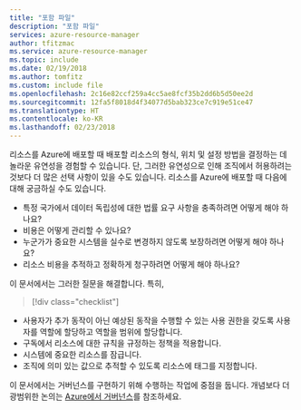 ```yaml
---
title: "포함 파일"
description: "포함 파일"
services: azure-resource-manager
author: tfitzmac
ms.service: azure-resource-manager
ms.topic: include
ms.date: 02/19/2018
ms.author: tomfitz
ms.custom: include file
ms.openlocfilehash: 2c16e82ccf259a4cc5ae8fcf35b2dd6b5d50ee2d
ms.sourcegitcommit: 12fa5f8018d4f34077d5bab323ce7c919e51ce47
ms.translationtype: HT
ms.contentlocale: ko-KR
ms.lasthandoff: 02/23/2018
---
```

리소스를 Azure에 배포할 때 배포할 리소스의 형식, 위치 및 설정 방법을 결정하는 데 놀라운 유연성을 경험할 수 있습니다. 단, 그러한 유연성으로 인해 조직에서 허용하려는 것보다 더 많은 선택 사항이 있을 수도 있습니다. 리소스를 Azure에 배포할 때 다음에 대해 궁금하실 수도 있습니다.

* 특정 국가에서 데이터 독립성에 대한 법률 요구 사항을 충족하려면 어떻게 해야 하나요?
* 비용은 어떻게 관리할 수 있나요?
* 누군가가 중요한 시스템을 실수로 변경하지 않도록 보장하려면 어떻게 해야 하나요?
* 리소스 비용을 추적하고 정확하게 청구하려면 어떻게 해야 하나요?

이 문서에서는 그러한 질문을 해결합니다. 특히,

> [!div class="checklist"]
* 사용자가 추가 동작이 아닌 예상된 동작을 수행할 수 있는 사용 권한을 갖도록 사용자를 역할에 할당하고 역할을 범위에 할당합니다.
* 구독에서 리소스에 대한 규칙을 규정하는 정책을 적용합니다.
* 시스템에 중요한 리소스를 잠급니다.
* 조직에 의미 있는 값으로 추적할 수 있도록 리소스에 태그를 지정합니다.

이 문서에서는 거버넌스를 구현하기 위해 수행하는 작업에 중점을 둡니다. 개념보다 더 광범위한 논의는 [Azure에서 거버넌스](../articles/security/governance-in-azure.md)를 참조하세요. 
